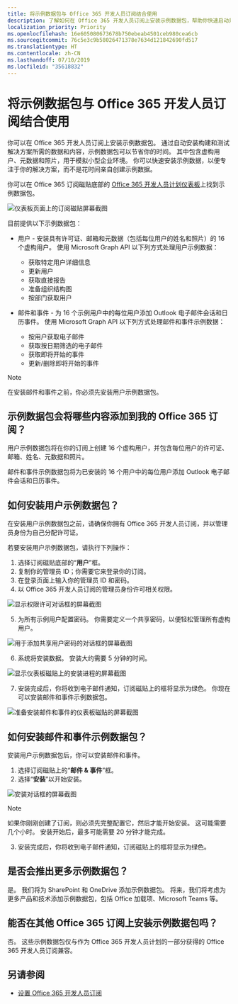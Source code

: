 ```yaml
---
title: 将示例数据包与 Office 365 开发人员订阅结合使用
description: 了解如何在 Office 365 开发人员订阅上安装示例数据包，帮助你快速启动并运行沙盒环境。
localization_priority: Priority
ms.openlocfilehash: 16e605080673678b750ebeab4501ceb980cea6cb
ms.sourcegitcommit: 76c5e3c9b58026471378e7634d121842690fd517
ms.translationtype: HT
ms.contentlocale: zh-CN
ms.lasthandoff: 07/10/2019
ms.locfileid: "35618832"
---
```

# <a name="use-sample-data-packs-with-your-office-365-developer-subscription"></a>将示例数据包与 Office 365 开发人员订阅结合使用

你可以在 Office 365 开发人员订阅上安装示例数据包。 通过自动安装构建和测试解决方案所需的数据和内容，示例数据包可以节省你的时间。 其中包含虚构用户、元数据和照片，用于模拟小型企业环境。 你可以快速安装示例数据，以便专注于你的解决方案，而不是花时间亲自创建示例数据。

你可以在 Office 365 订阅磁贴底部的 [Office 365 开发人员计划仪表板](https://developer.microsoft.com/office/profile)上找到示例数据包。

![仪表板页面上的订阅磁贴屏幕截图](images/content-packs-06.PNG)

目前提供以下示例数据包：

- 用户 - 安装具有许可证、邮箱和元数据（包括每位用户的姓名和照片）的 16 个虚构用户。 使用 Microsoft Graph API 以下列方式处理用户示例数据：
  - 获取特定用户详细信息
  - 更新用户
  - 获取直接报告
  - 准备组织结构图  
  - 按部门获取用户

- 邮件和事件 - 为 16 个示例用户中的每位用户添加 Outlook 电子邮件会话和日历事件。 使用 Microsoft Graph API 以下列方式处理邮件和事件示例数据：
  - 按用户获取电子邮件
  - 获取按日期筛选的电子邮件
  - 获取即将开始的事件
  - 更新/删除即将开始的事件

> [!NOTE]
> 在安装邮件和事件之前，你必须先安装用户示例数据包。

## <a name="what-do-the-sample-data-packs-add-to-my-office-365-subscription"></a>示例数据包会将哪些内容添加到我的 Office 365 订阅？

用户示例数据包将在你的订阅上创建 16 个虚构用户，并包含每位用户的许可证、邮箱、姓名、元数据和照片。

邮件和事件示例数据包将为已安装的 16 个用户中的每位用户添加 Outlook 电子邮件会话和日历事件。

## <a name="how-do-i-install-the-users-sample-data-pack"></a>如何安装用户示例数据包？

在安装用户示例数据包之前，请确保你拥有 Office 365 开发人员订阅，并以管理员身份为自己分配许可证。

若要安装用户示例数据包，请执行下列操作：

1. 选择订阅磁贴底部的“**用户**”框。
2. 复制你的管理员 ID；你需要它来登录你的订阅。
3. 在登录页面上输入你的管理员 ID 和密码。
4. 以 Office 365 开发人员订阅的管理员身份许可相关权限。

![显示权限许可对话框的屏幕截图](images/content-packs-01.png)

5. 为所有示例用户配置密码。 你需要定义一个共享密码，以便轻松管理所有虚构用户。

![用于添加共享用户密码的对话框的屏幕截图](images/content-packs-02.png)

6. 系统将安装数据。 安装大约需要 5 分钟的时间。

![显示仪表板磁贴上的安装进程的屏幕截图](images/content-packs-03.PNG)

7. 安装完成后，你将收到电子邮件通知，订阅磁贴上的框将显示为绿色。 你现在可以安装邮件和事件示例数据包。

![准备安装邮件和事件的仪表板磁贴的屏幕截图](images/content-packs-04.PNG)

## <a name="how-do-i-install-the-mail-and-events-sample-data-pack"></a>如何安装邮件和事件示例数据包？

安装用户示例数据包后，你可以安装邮件和事件。

1. 选择订阅磁贴上的“**邮件 &amp; 事件**”框。
2. 选择“**安装**”以开始安装。

![安装对话框的屏幕截图](images/content-packs-05.png)

> [!NOTE]
> 如果你刚刚创建了订阅，则必须先完整配置它，然后才能开始安装。 这可能需要几个小时。 安装开始后，最多可能需要 20 分钟才能完成。

3. 安装完成后，你将收到电子邮件通知，订阅磁贴上的框将显示为绿色。

## <a name="are-more-sample-data-packs-coming"></a>是否会推出更多示例数据包？

是。 我们将为 SharePoint 和 OneDrive 添加示例数据包。 将来，我们将考虑为更多产品和技术添加示例数据包，包括 Office 加载项、Microsoft Teams 等。

## <a name="can-i-install-sample-data-packs-on-my-other-office-365-subscriptions"></a>能否在其他 Office 365 订阅上安装示例数据包吗？

否。 这些示例数据包仅与作为 Office 365 开发人员计划的一部分获得的 Office 365 开发人员订阅兼容。

## <a name="see-also"></a>另请参阅

- [设置 Office 365 开发人员订阅](office-365-developer-program-get-started.md)
